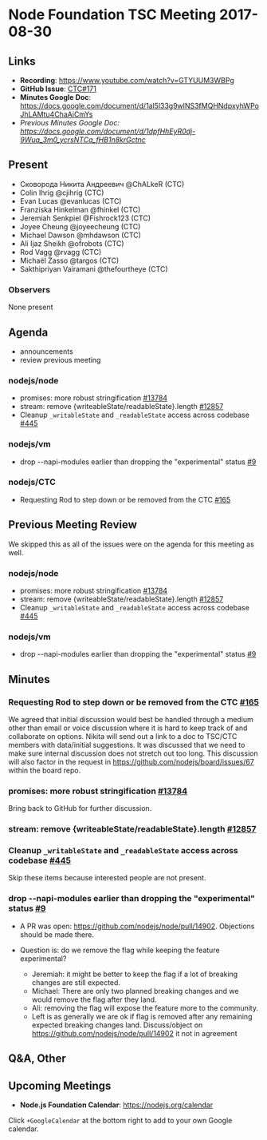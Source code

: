 # Node Foundation TSC Meeting 2017-08-30

## Links

* **Recording**: https://www.youtube.com/watch?v=GTYUUM3WBPg
* **GitHub Issue**: [CTC#171](https://github.com/nodejs/CTC/issues/171)
* **Minutes Google Doc**: <https://docs.google.com/document/d/1al5l33g9wlNS3fMQHNdpxyhWPoJhLAMtu4ChaAiCmYs>
* _Previous Minutes Google Doc: <https://docs.google.com/document/d/1dpfHhEyR0dj-9Wua_3m0_ycrsNTCa_fHB1n8krGctnc>_

## Present

* Сковорода Никита Андреевич @ChALkeR (CTC)
* Colin Ihrig @cjihrig (CTC)
* Evan Lucas @evanlucas (CTC)
* Franziska Hinkelman @fhinkel (CTC)
* Jeremiah Senkpiel @Fishrock123 (CTC)
* Joyee Cheung @joyeecheung (CTC)
* Michael Dawson @mhdawson (CTC)
* Ali Ijaz Sheikh @ofrobots (CTC)
* Rod Vagg @rvagg (CTC)
* Michaël Zasso @targos (CTC)
* Sakthipriyan Vairamani @thefourtheye (CTC)

### Observers
None present

## Agenda

* announcements
* review previous meeting

### nodejs/node

* promises: more robust stringification [#13784](https://github.com/nodejs/node/pull/13784)
* stream: remove {writeableState/readableState}.length [#12857](https://github.com/nodejs/node/pull/12857)
* Cleanup `_writableState` and `_readableState` access across codebase [#445](https://github.com/nodejs/node/issues/445)

### nodejs/vm

* drop --napi-modules earlier than dropping the "experimental" status [#9](https://github.com/nodejs/vm/issues/9)

### nodejs/CTC

* Requesting Rod to step down or be removed from the CTC [#165](https://github.com/nodejs/CTC/issues/165)


## Previous Meeting Review

We skipped this as all of the issues were on the agenda for this meeting as well.

### nodejs/node

* promises: more robust stringification [#13784](https://github.com/nodejs/node/pull/13784)
* stream: remove {writeableState/readableState}.length [#12857](https://github.com/nodejs/node/pull/12857)
* Cleanup `_writableState` and `_readableState` access across codebase [#445](https://github.com/nodejs/node/issues/445)

### nodejs/vm

* drop --napi-modules earlier than dropping the "experimental" status [#9](https://github.com/nodejs/vm/issues/9)


## Minutes

### Requesting Rod to step down or be removed from the CTC [#165](https://github.com/nodejs/CTC/issues/165)

We agreed that initial discussion would best be handled through a medium other
than email or voice discussion where it is hard to keep track of and
collaborate on options. Nikita will send out a link to a doc to TSC/CTC
members with data/initial suggestions.  It was discussed that we need to make
sure internal discussion does not stretch out too long.  This discussion will
also factor in the request in https://github.com/nodejs/board/issues/67
within the board repo.


### promises: more robust stringification [#13784](https://github.com/nodejs/node/pull/13784)

Bring back to GitHub for further discussion.

### stream: remove {writeableState/readableState}.length [#12857](https://github.com/nodejs/node/pull/12857)
### Cleanup `_writableState` and `_readableState` access across codebase [#445](https://github.com/nodejs/node/issues/445)

Skip these items because interested people are not present.

### drop --napi-modules earlier than dropping the "experimental" status [#9](https://github.com/nodejs/vm/issues/9)

* A PR was open: https://github.com/nodejs/node/pull/14902.
  Objections should be made there.

* Question is: do we remove the flag while keeping the feature experimental?
  * Jeremiah: it might be better to keep the flag if a lot of breaking
    changes are still expected.
  * Michael: There are only two planned breaking changes and we would
    remove the flag after they land.
  * Ali: removing the flag will expose the feature more to the community.
  * Left is as generally we are ok if flag is removed after any remaining
    expected breaking changes land.  Discuss/object on 
    https://github.com/nodejs/node/pull/14902 it not in agreement

## Q&A, Other


## Upcoming Meetings

* **Node.js Foundation Calendar**: https://nodejs.org/calendar

Click `+GoogleCalendar` at the bottom right to add to your own Google calendar.


